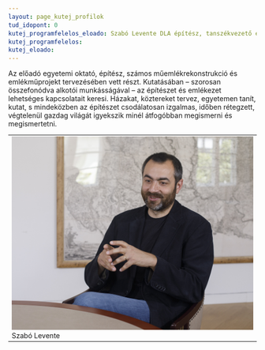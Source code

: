 ```yaml
---
layout: page_kutej_profilok
tud_idopont: 0
kutej_programfelelos_eloado: Szabó Levente DLA építész, tanszékvezető egyetemi tanár 
kutej_programfelelos: 
kutej_eloado: 
---
```


Az előadó egyetemi oktató, építész, számos műemlékrekonstrukció és emlékműprojekt tervezésében vett részt. Kutatásában – szorosan összefonódva alkotói munkásságával – az építészet és emlékezet lehetséges kapcsolatait keresi. Házakat, köztereket tervez, egyetemen tanít, kutat, s mindeközben az építészet csodálatosan izgalmas, időben rétegzett, végtelenül gazdag világát igyekszik minél átfogóbban megismerni és megismertetni.

 <table class="picture">
<tr>
<td>

<div class="gallery">
    <img src="images/szabo_levente.jpg" max-width="250" max-height="200">
  <div class="desc">Szabó Levente</div>
</div>

</td>
</tr>
</table>

